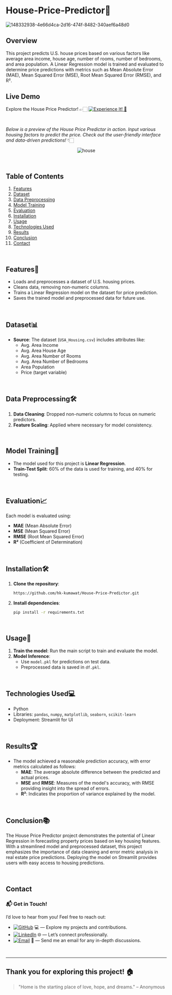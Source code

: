 # House-Price-Predictor🏡

![148332938-4e66d4ca-2d16-474f-8482-340aef6a48d0](https://github.com/user-attachments/assets/7e3be8b8-4d6c-45de-9962-5ba5865e2ebc)

## Overview

This project predicts U.S. house prices based on various factors like average area income, house age, number of rooms, number of bedrooms, and area population. A Linear Regression model is trained and evaluated to determine price predictions with metrics such as Mean Absolute Error (MAE), Mean Squared Error (MSE), Root Mean Squared Error (RMSE), and R².

## Live Demo

Explore the House Price Predictor! 👉🏻 [![Experience It! 🌟](https://img.shields.io/badge/Experience%20It!-blue)](https://valuemyhouse.streamlit.app/)

<br>

_Below is a preview of the House Price Predictor in action. Input various housing factors to predict the price. Check out the user-friendly interface and data-driven predictions!_ 👇🏻
<p align="center">
  <img src="https://github.com/user-attachments/assets/bfff63d3-a2f3-4aa6-8da5-ad89bcab1c74" alt="house">
</p>

<br>


## Table of Contents

1. [Features](#features)
2. [Dataset](#dataset)
3. [Data Preprocessing](#data-preprocessing)
4. [Model Training](#model-training)
5. [Evaluation](#evaluation)
6. [Installation](#installation)
7. [Usage](#usage)
8. [Technologies Used](#technologies-used)
9. [Results](#results)
10. [Conclusion](#conclusion)
11. [Contact](#contact)

<br>

## Features🌟

- Loads and preprocesses a dataset of U.S. housing prices.
- Cleans data, removing non-numeric columns.
- Trains a Linear Regression model on the dataset for price prediction.
- Saves the trained model and preprocessed data for future use.

<br>

## Dataset📊

- **Source**: The dataset (`USA_Housing.csv`) includes attributes like:
  - Avg. Area Income
  - Avg. Area House Age
  - Avg. Area Number of Rooms
  - Avg. Area Number of Bedrooms
  - Area Population
  - Price (target variable)

<br>

## Data Preprocessing🛠

1. **Data Cleaning**: Dropped non-numeric columns to focus on numeric predictors.
2. **Feature Scaling**: Applied where necessary for model consistency.

<br>

## Model Training🧠

- The model used for this project is **Linear Regression**.
- **Train-Test Split**: 60% of the data is used for training, and 40% for testing.

<br>

## Evaluation📈

Each model is evaluated using:
- **MAE** (Mean Absolute Error)
- **MSE** (Mean Squared Error)
- **RMSE** (Root Mean Squared Error)
- **R²** (Coefficient of Determination)

<br>

## Installation🛠

1. **Clone the repository**:
   ```bash
   https://github.com/hk-kumawat/House-Price-Predictor.git
   ```

2. **Install dependencies**:
   ```bash
   pip install -r requirements.txt
   ```

<br>

## Usage🚀

1. **Train the model**: Run the main script to train and evaluate the model.
2. **Model Inference**:
   - Use `model.pkl` for predictions on test data.
   - Preprocessed data is saved in `df.pkl`.

<br>

## Technologies Used💻

- Python
- Libraries: `pandas`, `numpy`, `matplotlib`, `seaborn`, `scikit-learn`
- Deployment: Streamlit for UI

<br>

## Results🏆

- The model achieved a reasonable prediction accuracy, with error metrics calculated as follows:
  - **MAE**: The average absolute difference between the predicted and actual prices.
  - **MSE** and **RMSE**: Measures of the model's accuracy, with RMSE providing insight into the spread of errors.
  - **R²**: Indicates the proportion of variance explained by the model.

<br>  

## Conclusion📚

The House Price Predictor project demonstrates the potential of Linear Regression in forecasting property prices based on key housing features. With a streamlined model and preprocessed dataset, this project emphasizes the importance of data cleaning and error metric analysis in real estate price predictions. Deploying the model on Streamlit provides users with easy access to housing predictions.

<br>

## Contact

### 📬 Get in Touch!
I’d love to hear from you! Feel free to reach out:

- [![GitHub](https://img.shields.io/badge/GitHub-hk--kumawat-blue?logo=github)](https://github.com/hk-kumawat) 💻 — Explore my projects and contributions.
- [![LinkedIn](https://img.shields.io/badge/LinkedIn-Harshal%20Kumawat-blue?logo=linkedin)](https://www.linkedin.com/in/harshal-kumawat/) 🌐 — Let’s connect professionally.
- [![Email](https://img.shields.io/badge/Email-harshalkumawat100@gmail.com-blue?logo=gmail)](mailto:harshalkumawat100@gmail.com) 📧 — Send me an email for any in-depth discussions.

<br>

---

## Thank you for exploring this project! 🏠

> "Home is the starting place of love, hope, and dreams." – Anonymous
